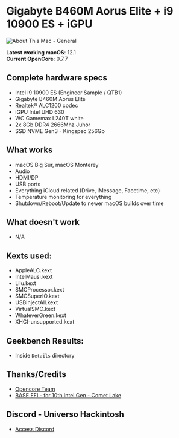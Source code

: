 # Gigabyte B460M Aorus Elite + i9 10900 ES + iGPU

![About This Mac - General](https://user-images.githubusercontent.com/23700365/136068125-df272a62-863c-4754-a2ec-c2cba7097d08.png)

**Latest working macOS**: 12.1
<br>
**Current OpenCore**: 0.7.7

## Complete hardware specs
- Intel i9 10900 ES (Engineer Sample / QTB1)
- Gigabyte B460M Aorus Elite
- Realtek® ALC1200 codec
- iGPU Intel UHD 630
- WC Gamemax L240T white
- 2x 8Gb DDR4 2666Mhz Juhor
- SSD NVME Gen3 - Kingspec 256Gb

## What works
- macOS Big Sur, macOS Monterey
- Audio
- HDMI/DP
- USB ports
- Everything iCloud related (Drive, iMessage, Facetime, etc)
- Temperature monitoring for everything
- Shutdown/Reboot/Update to newer macOS builds over time

## What doesn't work
- N/A

## Kexts used:
- AppleALC.kext
- IntelMausi.kext
- Lilu.kext
- SMCProcessor.kext
- SMCSuperIO.kext
- USBInjectAll.kext
- VirtualSMC.kext
- WhateverGreen.kext
- XHCI-unsupported.kext

## Geekbench Results:
- Inside `Details` directory

## Thanks/Credits
- [Opencore Team](https://dortania.github.io/getting-started/)
- [BASE EFI - for 10th Intel Gen - Comet Lake](https://github.com/luchina-gabriel/BASE-EFI-INTEL-DESKTOP-10THGEN-COMET-LAKE)

## Discord - Universo Hackintosh
- [Access Discord](https://discord.universohackintosh.com.br)
